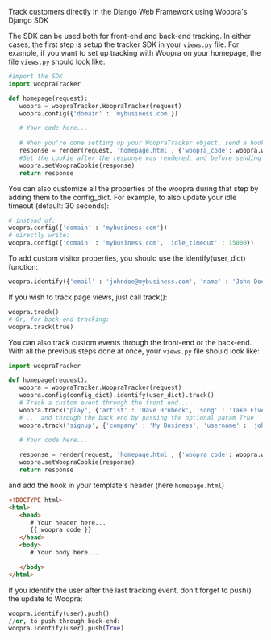 Track customers directly in the Django Web Framework using Woopra's Django SDK

The SDK can be used both for front-end and back-end tracking. In either cases, the first step is setup the tracker SDK in your <code>views.py</code> file. For example, if you want to set up tracking with Woopra on your homepage, the file <code>views.py</code> should look like:
``` python
#import the SDK
import woopraTracker

def homepage(request):
   woopra = woopraTracker.WoopraTracker(request)
   woopra.config({'domain' : 'mybusiness.com'})

   # Your code here...
   
   # When you're done setting up your WoopraTracker object, send a hook containing the value of woopra.woopraCode() among all the other hooks you are passing to the template.
   response = render(request, 'homepage.html', {'woopra_code': woopra.woopraCode(), 'foo' : 'bar', })
   #Set the cookie after the response was rendered, and before sending any headers
   woopra.setWoopraCookie(response)
   return response
```
You can also customize all the properties of the woopra during that step by adding them to the config_dict. For example, to also update your idle timeout (default: 30 seconds):
``` python
# instead of:
woopra.config({'domain' : 'mybusiness.com'})
# directly write:
woopra.config({'domain' : 'mybusiness.com', 'idle_timeout' : 15000})
```
To add custom visitor properties, you should use the identify(user_dict) function:
``` python
woopra.identify({'email' : 'johndoe@mybusiness.com', 'name' : 'John Doe', 'company' : 'My Business'})
```
If you wish to track page views, just call track():
``` python
woopra.track()
# Or, for back-end tracking:
woopra.track(true)
```
You can also track custom events through the front-end or the back-end. With all the previous steps done at once, your <code>views.py</code> file should look like:
``` python
import woopraTracker

def homepage(request):
   woopra = woopraTracker.WoopraTracker(request)
   woopra.config(config_dict).identify(user_dict).track()
   # Track a custom event through the front end...
   woopra.track("play", {'artist' : 'Dave Brubeck', 'song' : 'Take Five', 'genre' : 'Jazz'})
   # ... and through the back end by passing the optional param True
   woopra.track('signup', {'company' : 'My Business', 'username' : 'johndoe', 'plan' : 'Gold'}, True)

   # Your code here...
   
   response = render(request, 'homepage.html', {'woopra_code': woopra.woopraCode(), 'foo' : 'bar', })
   woopra.setWoopraCookie(response)
   return response
```
and add the hook in your template's header (here <code>homepage.html</code>)
``` html
<!DOCTYPE html>
<html>
   <head>
      # Your header here...
      {{ woopra_code }}
   </head>
   <body>
      # Your body here...

   </body>
</html>
```
If you identify the user after the last tracking event, don't forget to push() the update to Woopra:
``` python
woopra.identify(user).push()
//or, to push through back-end:
woopra.identify(user).push(True)
```
